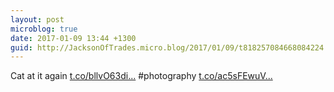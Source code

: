 ```yaml
---
layout: post
microblog: true
date: 2017-01-09 13:44 +1300
guid: http://JacksonOfTrades.micro.blog/2017/01/09/t818257084668084224.html
---
```

Cat at it again [t.co/bllvO63di...](https://t.co/bllvO63di5) #photography [t.co/ac5sFEwuV...](https://t.co/ac5sFEwuVw)
